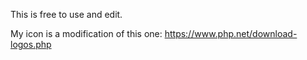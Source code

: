 This is free to use and edit.

My icon is a modification of this one: https://www.php.net/download-logos.php